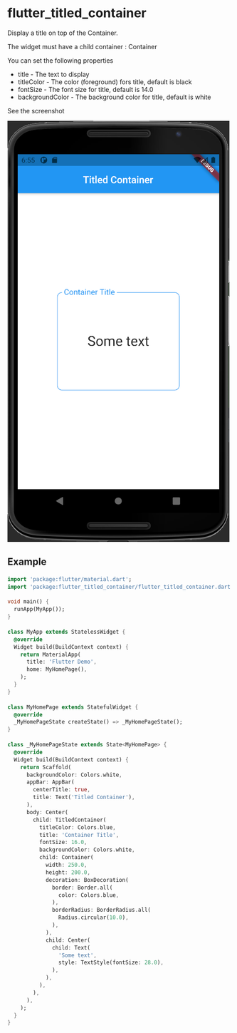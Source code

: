 # flutter_titled_container

Display a title on top of the Container.

The widget must have a child container : Container

You can set the following properties

- title           - The text to display 
- titleColor      - The color (foreground) fors title, default is black
- fontSize        - The font size for title, default is 14.0
- backgroundColor - The background color for title, default is white

See the screenshot

![](https://github.com/johandb/flutter_titled_container/blob/main/supplement/app.png)

## Example

```dart
import 'package:flutter/material.dart';
import 'package:flutter_titled_container/flutter_titled_container.dart';

void main() {
  runApp(MyApp());
}

class MyApp extends StatelessWidget {
  @override
  Widget build(BuildContext context) {
    return MaterialApp(
      title: 'Flutter Demo',
      home: MyHomePage(),
    );
  }
}

class MyHomePage extends StatefulWidget {
  @override
  _MyHomePageState createState() => _MyHomePageState();
}

class _MyHomePageState extends State<MyHomePage> {
  @override
  Widget build(BuildContext context) {
    return Scaffold(
      backgroundColor: Colors.white,
      appBar: AppBar(
        centerTitle: true,
        title: Text('Titled Container'),
      ),
      body: Center(
        child: TitledContainer(
          titleColor: Colors.blue,
          title: 'Container Title',
          fontSize: 16.0,
          backgroundColor: Colors.white,
          child: Container(
            width: 250.0,
            height: 200.0,
            decoration: BoxDecoration(
              border: Border.all(
                color: Colors.blue,
              ),
              borderRadius: BorderRadius.all(
                Radius.circular(10.0),
              ),
            ),
            child: Center(
              child: Text(
                'Some text',
                style: TextStyle(fontSize: 28.0),
              ),
            ),
          ),
        ),
      ),
    );
  }
}

```
